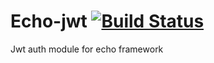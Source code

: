 # Echo-jwt [![Build Status](https://travis-ci.org/dimorinny/echo-jwt.svg?branch=master)](https://travis-ci.org/dimorinny/echo-jwt)
Jwt auth module for echo framework

